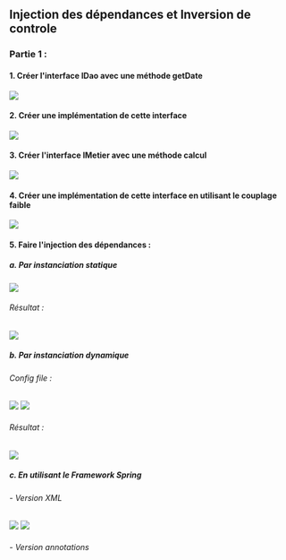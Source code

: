 <h2>Injection des dépendances et Inversion de controle</h2>

<h3>Partie 1 : </h3>
<h4>1. Créer l'interface IDao avec une méthode getDate</h4>
<img src="captures/IDao.png">
<h4>2. Créer une implémentation de cette interface</h4>
<img src="captures/DaoImpl.png">
<h4>3. Créer l'interface IMetier avec une méthode calcul</h4>
<img src="captures/IMetier.png">
<h4>4. Créer une implémentation de cette interface en utilisant le couplage faible</h4>
<img src="captures/MetierImpl.png">
<h4>5. Faire l'injection des dépendances :</h4>
    <h5>a. Par instanciation statique</h5>
        <img src="captures/instanciationstatique.png">
        <h6>Résultat :</h6>
        <img src="captures/instanciationstatiqueres.png">
    <h5>b. Par instanciation dynamique</h5>
        <h6>Config file :</h6>
        <img src="captures/configfile.png">
        <img src="captures/instanciationdynamique.png">
        <h6>Résultat :</h6>
        <img src="captures/instanciationdynamiqueres.png">
    <h5>c. En utilisant le Framework Spring</h5>
    <h6>- Version XML</h6>
    <img src="captures/applicationContext.png">
    <img src="captures/presSpringXML.png">
    <h6>- Version annotations</h6>